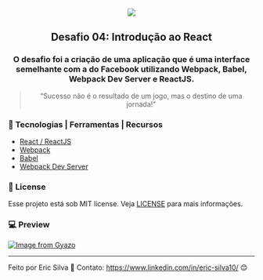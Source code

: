 <h1 align="center"> 
<img src="https://user-images.githubusercontent.com/59603768/75156287-8fa02b80-56f0-11ea-84a3-a6bacc2fcdd1.png">
</h1>

<h2 align="center">
  Desafio 04: Introdução ao React

<h3 align="center">

  O desafio foi a criação de uma aplicação que é uma interface semelhante com a do Facebook utilizando Webpack, Babel, Webpack Dev Server e ReactJS.

</h3>

<blockquote align="center">“Sucesso não é o resultado de um jogo, mas o destino de uma jornada!"</blockquote>

### :wrench: Tecnologias | Ferramentas | Recursos

-  [React / ReactJS](https://pt-br.reactjs.org/)
-  [Webpack](https://webpack.js.org/)
-  [Babel](https://babeljs.io/)
-  [Webpack Dev Server](https://github.com/webpack/webpack-dev-server)

### :memo: License
Esse projeto está sob MIT license. Veja [LICENSE](https://github.com/EricASilva/bootcamp-gostack-desafio-04/blob/master/LICENSE) para mais informações.

### :computer: Preview


[![Image from Gyazo](https://i.gyazo.com/3951dfdf93e24af83cd1f3249c1d7b98.png)](https://gyazo.com/3951dfdf93e24af83cd1f3249c1d7b98)

---

Feito por Eric Silva :triumph: Contato: https://www.linkedin.com/in/eric-silva10/ :blush: